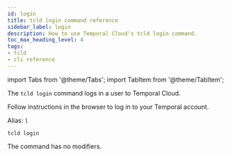 ```yaml
---
id: login
title: tcld login command reference
sidebar_label: login
description: How to use Temporal Cloud's tcld login command.
toc_max_heading_level: 4
tags:
- tcld
- cli reference
---
```


<!-- THIS FILE IS GENERATED. DO NOT EDIT THIS FILE DIRECTLY -->

import Tabs from '@theme/Tabs';
import TabItem from '@theme/TabItem';

The `tcld login` command logs in a user to Temporal Cloud.

Follow instructions in the browser to log in to your Temporal account.

Alias: `l`

`tcld login`

The command has no modifiers.
